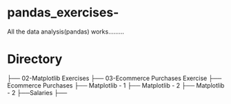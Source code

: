 # pandas_exercises-
All the data analysis(pandas) works.........


# Directory 

├── 02-Matplotlib Exercises
├── 03-Ecommerce Purchases Exercise
├── Ecommerce Purchases
├── Matplotlib - 1
├── Matplotlib - 2
├── Matplotlib - 2
├──Salaries
├──
